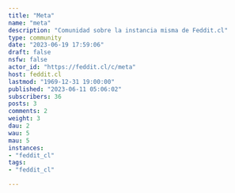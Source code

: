 ```yaml
---
title: "Meta" 
name: "meta"
description: "Comunidad sobre la instancia misma de Feddit.cl"
type: community
date: "2023-06-19 17:59:06"
draft: false
nsfw: false
actor_id: "https://feddit.cl/c/meta"
host: feddit.cl
lastmod: "1969-12-31 19:00:00"
published: "2023-06-11 05:06:02"
subscribers: 36
posts: 3
comments: 2
weight: 3
dau: 2
wau: 5
mau: 5
instances:
- "feddit_cl"
tags: 
- "feddit_cl"

---
```

